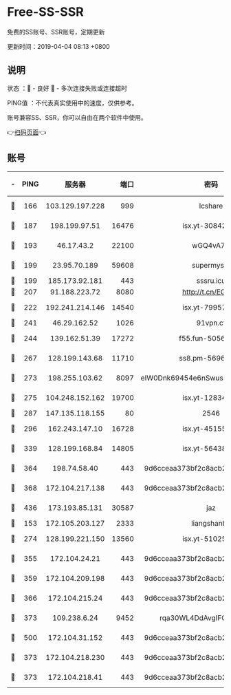 # Free-SS-SSR

免费的SS账号、SSR账号，定期更新

更新时间：2019-04-04 08:13 +0800

## 说明

状态     ：🙂 - 良好 🙁 - 多次连接失败或连接超时

PING值   ：不代表真实使用中的速度，仅供参考。

账号兼容SS、SSR，你可以自由在两个软件中使用。

👉[扫码页面](https://liesauer.github.io/Free-SS-SSR/)👈

## 账号

|-|PING|服务器|端口|密码|加密方式|区域|
|:----:|:----:|:-----:|-----:|:----:|:----:|:----:|
|🙂|166|103.129.197.228|999|lcshare|aes-256-cfb|US|
|🙂|187|198.199.97.51|16476|isx.yt-30842013|aes-256-cfb|US|
|🙂|193|46.17.43.2|22100|wGQ4vA7D|aes-256-gcm|RU|
|🙂|199|23.95.70.189|59608|supermyssr|chacha20-ietf|US|
|🙂|199|185.173.92.181|443|sssru.icu|rc4-md5|RU|
|🙂|207|91.188.223.72|8080|http://t.cn/EGJIyrl|rc4-md5|RU|
|🙂|222|192.241.214.146|14540|isx.yt-79957459|aes-256-cfb|US|
|🙂|241|46.29.162.52|1026|91vpn.cf|rc4-md5|RU|
|🙂|244|139.162.51.39|17272|f55.fun-50565009|aes-256-cfb|SG|
|🙂|267|128.199.143.68|11710|ss8.pm-56960881|aes-256-cfb|SG|
|🙂|273|198.255.103.62|8097|eIW0Dnk69454e6nSwuspv9DmS201tQ0D|aes-256-cfb|US|
|🙂|275|104.248.152.162|19700|isx.yt-12834534|aes-256-cfb|SG|
|🙂|287|147.135.118.155|80|2546|chacha20|US|
|🙂|296|162.243.147.10|16728|isx.yt-45155519|aes-256-cfb|US|
|🙂|339|128.199.168.84|14805|isx.yt-56438950|aes-256-cfb|SG|
|🙂|364|198.74.58.40|443|9d6cceaa373bf2c8acb22e60b6a58be6|aes-256-cfb|US|
|🙂|368|172.104.217.138|443|9d6cceaa373bf2c8acb22e60b6a58be6|aes-256-cfb|US|
|🙂|436|173.193.85.131|30587|jaz|aes-256-cfb|US|
|🙂|153|172.105.203.127|2333|liangshanbo|chacha20|JP|
|🙂|274|128.199.221.150|13560|isx.yt-51025089|aes-256-cfb|SG|
|🙂|355|172.104.24.21|443|9d6cceaa373bf2c8acb22e60b6a58be6|aes-256-cfb|US|
|🙂|359|172.104.209.198|443|9d6cceaa373bf2c8acb22e60b6a58be6|aes-256-cfb|US|
|🙂|366|172.104.215.24|443|9d6cceaa373bf2c8acb22e60b6a58be6|aes-256-cfb|US|
|🙂|373|109.238.6.24|9452|rqa30WL4DdAvgIFG6Fs3znzTa|aes-256-cfb|FR|
|🙂|500|172.104.31.152|443|9d6cceaa373bf2c8acb22e60b6a58be6|aes-256-cfb|US|
|🙁|373|172.104.218.230|443|9d6cceaa373bf2c8acb22e60b6a58be6|aes-256-cfb|US|
|🙁|373|172.104.218.41|443|9d6cceaa373bf2c8acb22e60b6a58be6|aes-256-cfb|US|
